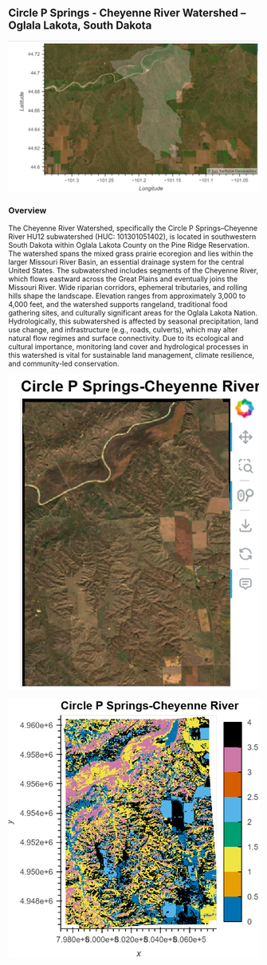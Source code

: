 ## Circle P Springs - Cheyenne River Watershed – Oglala Lakota, South Dakota

![Alt text](oglalacheyenneriver.png)
    
### Overview
The Cheyenne River Watershed, specifically the Circle P Springs–Cheyenne River HU12 subwatershed (HUC: 101301051402), is located in southwestern South Dakota within Oglala Lakota County on the Pine Ridge Reservation.
The watershed spans the mixed grass prairie ecoregion and lies within the larger Missouri River Basin, an essential drainage system for the central United States. The subwatershed includes segments of the Cheyenne River, 
which flows eastward across the Great Plains and eventually joins the Missouri River.
Wide riparian corridors, ephemeral tributaries, and rolling hills shape the landscape. Elevation ranges from approximately 3,000 to 4,000 feet, and the watershed supports rangeland, traditional food gathering sites, 
and culturally significant areas for the Oglala Lakota Nation. Hydrologically, this subwatershed is affected by seasonal precipitation, land use change, and infrastructure (e.g., roads, culverts), which may alter natural 
flow regimes and surface connectivity.
Due to its ecological and cultural importance, monitoring land cover and hydrological processes in this watershed is vital for sustainable land management, climate resilience, and community-led conservation.

![Alt text](oglalacheyenneriver2.png)

![Alt text](oglalacheyenneriver3.png)
